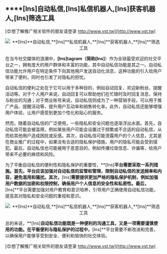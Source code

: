 ## ****[Ins]**自动私信,**[Ins]**私信机器人,**[Ins]**获客机器人,**[Ins]**筛选工具**

[😍想了解推广相关软件的朋友请登录 http://www.vst.tw](http://www.vst.tw)

 <center><img src="https://vst.tw/MP4/tuiguang/png/5.png" alt="**[Ins]**自动私信,**[Ins]**私信机器人,**[Ins]**获客机器人,**[Ins]**筛选工具"></center>

在当今社交媒体的浪潮中，**[Ins]**tagram（简称**[Ins]**）作为全球最受欢迎的社交平台之一，拥有庞大的用户群体和丰富的功能，其中自动私信功能是其之一。自动私信功能允许用户在特定条件下向其他用户发送自动化消息，这种功能的引入给用户带来了便利，同时也引发了对隐私的担忧。

自动私信的便利之处在于它可以用于多种目的，例如自动回复、欢迎新粉丝、提醒活动等。对于个人用户来说，自动回复可以帮助他们在忙碌时及时回复消息，保持与粉丝的沟通；对于商业账号来说，自动私信则成为了一种营销手段，可以用于推广产品、提醒活动等，提升用户互动率和销售转化率。此外，自动私信还能够增强用户体验，让用户感受到更加个性化和贴心的服务。

然而，随着自动私信的广泛使用，一些隐私和安全问题也逐渐浮出水面。首先，自动私信可能会被滥用，例如某些用户可能会设置过于频繁或不合适的自动私信，从而给其他用户造成困扰或反感。其次，自动私信可能泄露用户的个人信息，尤其是在商业推广的过程中，如果没有合适的隐私保护措施，用户的隐私可能会受到侵犯。最后，自动私信也可能被用于恶意目的，例如传播垃圾信息、诈骗等，给用户带来不必要的麻烦和风险。

为了平衡自动私信的便利性和隐私保护的重要性，**[Ins]**平台需要采取一系列措施。首先，平台应该加强对自动私信的监管和管理，限制自动私信的发送频率和内容，避免滥用和骚扰。其次，**[Ins]**需要提供更加严格的隐私保护机制，例如加强用户数据的加密和权限控制，确保用户个人信息的安全性和私密性。最后，**[Ins]**平台需要加强对用户教育和意识培养，引导用户正确使用自动私信功能，提高其对隐私和安全问题的重视和意识。

 <center><img src="https://vst.tw/MP4/tuiguang/png/0.png" alt="**[Ins]**自动私信,**[Ins]**私信机器人,**[Ins]**获客机器人,**[Ins]**筛选工具"></center>

总的来说，**[Ins]**自动私信功能既是一种便利的沟通工具，又是一项需要谨慎使用的功能。在平衡便利与隐私保护的过程中，**[Ins]**平台需要不断改进和完善，以确保用户能够享受到安全、便利和愉快的社交体验。

[😍想了解推广相关软件的朋友请登录 http://www.vst.tw](http://www.vst.tw)



